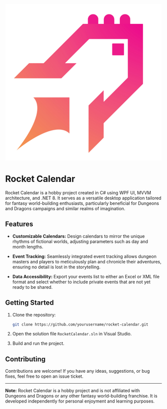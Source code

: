 ![Model](https://github.com/James-Steenburg/Rocket-Calendar/blob/master/RocketCalendar/Assets/RC-PNG-T.png)
# Rocket Calendar

Rocket Calendar is a hobby project created in C# using WPF UI, MVVM architecture, and .NET 8. It serves as a versatile desktop application tailored for fantasy world-building enthusiasts, particularly beneficial for Dungeons and Dragons campaigns and similar realms of imagination.

## Features

- **Customizable Calendars:** Design calendars to mirror the unique rhythms of fictional worlds, adjusting parameters such as day and month lengths.
  
- **Event Tracking:** Seamlessly integrated event tracking allows dungeon masters and players to meticulously plan and chronicle their adventures, ensuring no detail is lost in the storytelling.

- **Data Accessibility:** Export your events list to either an Excel or XML file format and select whether to include private events that are not yet ready to be shared.

## Getting Started

1. Clone the repository:

   ```bash
   git clone https://github.com/yourusername/rocket-calendar.git
   ```

2. Open the solution file `RocketCalendar.sln` in Visual Studio.

3. Build and run the project.

## Contributing

Contributions are welcome! If you have any ideas, suggestions, or bug fixes, feel free to open an issue ticket.

---

**Note:** Rocket Calendar is a hobby project and is not affiliated with Dungeons and Dragons or any other fantasy world-building franchise. It is developed independently for personal enjoyment and learning purposes.
